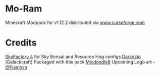 # Mo-Ram
Minecraft Modpack for v1.12.2 distributed via www.curseforge.com


# Credits
[SkyFactory 4](https://www.curseforge.com/minecraft/modpacks/skyfactory-4) for Sky Bonsai and Resource Hog configs [Darkosto](https://www.twitch.tv/darkosto)
[Galacticraft] Packaged with this pack [Micdoodle8](https://micdoodle8.com/mods/galacticraft)
Upcoming Logo art - [@Fiamhsh](https://twitter.com/fiamhsh)